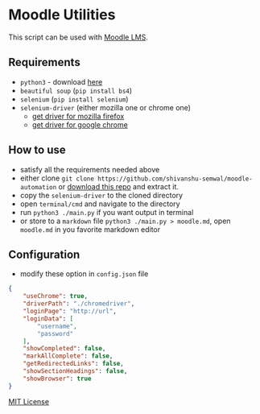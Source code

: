# Moodle Utilities

This script can be used with [Moodle LMS](https://moodle.org/).

## Requirements

- `python3` - download [here](https://www.python.org/downloads/)
- `beautiful soup` (`pip install bs4`)
- `selenium` (`pip install selenium`)
- `selenium-driver` (either mozilla one or chrome one)
  - [get driver for mozilla firefox](https://github.com/mozilla/geckodriver/releases)
  - [get driver for google chrome](https://chromedriver.chromium.org/downloads)

## How to use

- satisfy all the requirements needed above
- either clone `git clone https://github.com/shivanshu-semwal/moodle-automation` or [download this repo](https://github.com/shivanshu-semwal/moodle-automation/archive/refs/heads/master.zip) and extract it.
- copy the `selenium-driver` to the cloned directory
- open `terminal/cmd` and navigate to the directory
- run `python3 ./main.py` if you want output in terminal
- or store to a `markdown` file `python3 ./main.py > moodle.md`, open `moodle.md` in you 
favorite markdown editor

## Configuration

- modify these option in  `config.json` file

```json
{
    "useChrome": true,
    "driverPath": "./chromedriver",
    "loginPage": "http://url",
    "loginData": [
        "username",
        "password"
    ],
    "showCompleted": false,
    "markAllComplete": false,
    "getRedirectedLinks": false,
    "showSectionHeadings": false,
    "showBrowser": true
}
```

[MIT License](./LICENSE)